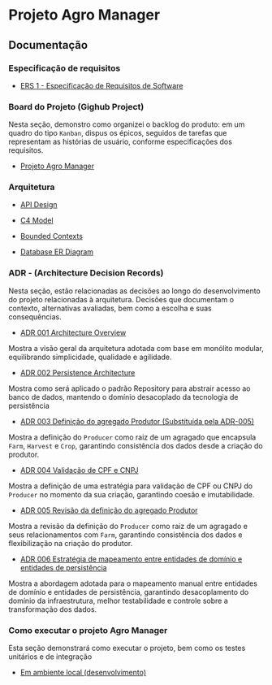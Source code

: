 # Projeto Agro Manager

## Documentação

### Especificação de requisitos

- [ERS 1 - Especificação de Requisitos de Software](https://github.com/vieira-a/agro-manager/blob/main/docs/requisitos/001-especificacao-requisitos.md)

### Board do Projeto (Gighub Project)

Nesta seção, demonstro como organizei o backlog do produto: em um quadro do tipo `Kanban`, dispus os épicos, seguidos de tarefas que representam as histórias de usuário, conforme especificações dos requisitos.

- [Projeto Agro Manager](https://github.com/users/vieira-a/projects/5)

### Arquitetura

- [API Design](https://github.com/vieira-a/agro-manager/blob/main/docs/arquitetura/001-api-design.md)

- [C4 Model](https://github.com/vieira-a/agro-manager/blob/main/docs/arquitetura/002-c4-model.md)

- [Bounded Contexts](https://github.com/vieira-a/agro-manager/blob/main/docs/arquitetura/003-bounded-contexts.md)

- [Database ER Diagram](https://github.com/vieira-a/agro-manager/blob/main/docs/arquitetura/004-erd-diagram.md)

### ADR - (Architecture Decision Records)

Nesta seção, estão relacionadas as decisões ao longo do desenvolvimento do projeto relacionadas à arquitetura. Decisões que documentam o contexto, alternativas avaliadas, bem como a escolha e suas consequências.

- [ADR 001 Architecture Overview](https://github.com/vieira-a/agro-manager/blob/main/docs/adr/001-architecture-overview.md)

Mostra a visão geral da arquitetura adotada com base em monólito modular, equilibrando simplicidade, qualidade e agilidade.

- [ADR 002 Persistence Architecture](https://github.com/vieira-a/agro-manager/blob/main/docs/adr/002-persistence-architecture.md)

Mostra como será aplicado o padrão Repository para abstrair acesso ao banco de dados, mantendo o domínio desacoplado da tecnologia de persistência

- [ADR 003 Definição do agregado Produtor (Substituída pela ADR-005)](https://github.com/vieira-a/agro-manager/blob/main/docs/adr/003-producer-aggregate-root-definition.md)

Mostra a definição do `Producer` como raiz de um agragado que encapsula `Farm`, `Harvest` e `Crop`, garantindo consistência dos dados desde a criação do produtor.

- [ADR 004 Validação de CPF e CNPJ](https://github.com/vieira-a/agro-manager/blob/main/docs/adr/004-cpf-cnpj-validator.md)

Mostra a definição de uma estratégia para validação de CPF ou CNPJ do `Producer` no momento da sua criação, garantindo coesão e imutabilidade.

- [ADR 005 Revisão da definição do agregado Produtor](https://github.com/vieira-a/agro-manager/blob/main/docs/adr/005-producer-aggregate-root-revised.md)

Mostra a revisão da definição do `Producer` como raiz de um agragado e seus relacionamentos com `Farm`, garantindo consistência dos dados e flexibilização na criação do produtor.

- [ADR 006 Estratégia de mapeamento entre entidades de domínio e entidades de persistência](https://github.com/vieira-a/agro-manager/blob/main/docs/adr/006-persistence-mapper-strategy.md)

Mostra a abordagem adotada para o mapeamento manual entre entidades de domínio e entidades de persistência, garantindo desacoplamento do domínio da infraestrutura, melhor testabilidade e controle sobre a transformação dos dados.

### Como executar o projeto Agro Manager 

Esta seção demonstrará como executar o projeto, bem como os testes unitários e de integração

- [Em ambiente local (desenvolvimento)](https://github.com/vieira-a/agro-manager/blob/main/docs/execute/001-how-to-run.md)
